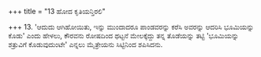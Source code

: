 +++
title = "13 ಹೋದ ಕೃತಿಯನ್ತಿರಲಿ"

+++
13. 'ಆದುದು ಆಗಿಹೋಯಿತು, ಇನ್ನು ಮುಂದಾದರೂ ಪಾಂಡವರನ್ನು ಕರೆಸಿ ಅವರನ್ನು ಆದರಿಸಿ ಭೂಮಿಯನ್ನು ಕೊಡು' ಎಂದು ಹೇಳಲು, ಕೌರವನು ರೋಷದಿಂದ ಥಟ್ಟನೆ ಮೇಲಕ್ಕೆದ್ದು ತನ್ನ ತೊಡೆಯನ್ನು ತಟ್ಟಿ 'ಭೂಮಿಯನ್ನು ಶತ್ರುವಿಗೆ ಕೊಡುವುದುಂಟೇ' ಎನ್ನಲು ಮೈತ್ರೇಯನು ಸಿಟ್ಟಿನಿಂದ ಶಪಿಸಿದನು.
